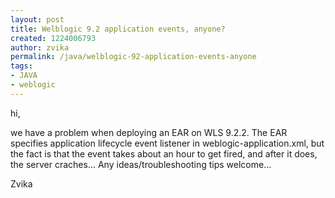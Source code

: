 ```yaml
---
layout: post
title: Welblogic 9.2 application events, anyone?
created: 1224006793
author: zvika
permalink: /java/welblogic-92-application-events-anyone
tags:
- JAVA
- weblogic
---
```

<p>hi,</p><p>we have a problem when deploying an EAR on WLS 9.2.2. The EAR specifies application lifecycle event listener in weblogic-application.xml, but the fact is that the event takes about an hour to get fired, and after it does, the server craches... Any ideas/troubleshooting tips welcome...</p><p>Zvika</p><p>&nbsp;</p>
